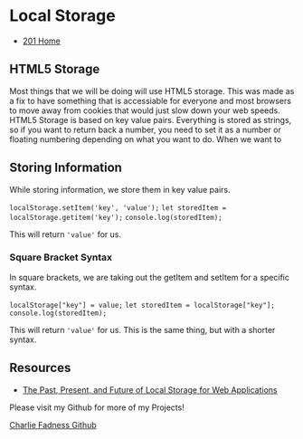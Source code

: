 # Local Storage

- [201 Home](https://fadnesscharlie.github.io/reading-notes/201/)

## HTML5 Storage

Most things that we will be doing will use HTML5 storage. This was made as a fix to have something that is accessiable for everyone and most browsers to move away from cookies that would just slow down your web speeds. HTML5 Storage is based on key value pairs. Everything is stored as strings, so if you want to return back a number, you need to set it as a number or floating numbering depending on what you want to do. When we want to 

## Storing Information

While storing information, we store them in key value pairs.

`localStorage.setItem('key', 'value');`
`let storedItem = localStorage.getitem('key');`
`console.log(storedItem);`

This will return `'value'` for us.

### Square Bracket Syntax

In square brackets, we are taking out the getItem and setItem for a specific syntax.

`localStorage["key"] = value;`
`let storedItem = localStorage["key"];`
`console.log(storedItem);`

This will return `'value'` for us. This is the same thing, but with a shorter syntax.

## Resources

- [The Past, Present, and Future of Local Storage for Web Applications](http://diveinto.html5doctor.com/storage.html)

Please visit my Github for more of my Projects!

[Charlie Fadness Github](https://github.com/fadnesscharlie)
